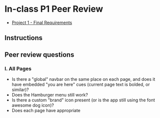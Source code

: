 # In-class P1 Peer Review

- [Project 1 - Final Requirements](../projects/p1-final.md)

## Instructions


## Peer review questions

### I. All Pages
- Is there a "global" navbar on the same place on each page, and does it have embedded "you are here" cues (current page text is bolded, or similar)?
- Does the Hamburger menu still work?
- Is there a custom "brand" icon present (or is the app still using the font awesome dog icon)?
- Does each page have appropriate <title> tag content (or is the app still using content from the Dogfinder app)?
- Does the app still look like Dogfinder app (same colors etc)

### II. Home Page

### III. App Page

### IV. Favorites Page

### V. Documentation Page

### VI. Web Components
- Are there 4 components - "result-card", "app-navbar" and others
- Is the <result-card> following the <sw-card> example from wc-3, or the Dogfinder-3 card example that uses Bulma card styles (which looks much better, and shows how to pass in callback code to the "Favorite" button)?


### VII. "Above and Beyond"
- Is there any current or planned "above and beyond"?


### VIII. Overall comments or suggestions from reviewer



<hr>

**Copy/paste what's below into a Word doc**


```
Reviewer Name:
Reviewed Project:
- App Title:
- Link:
- Creator of project:
```


